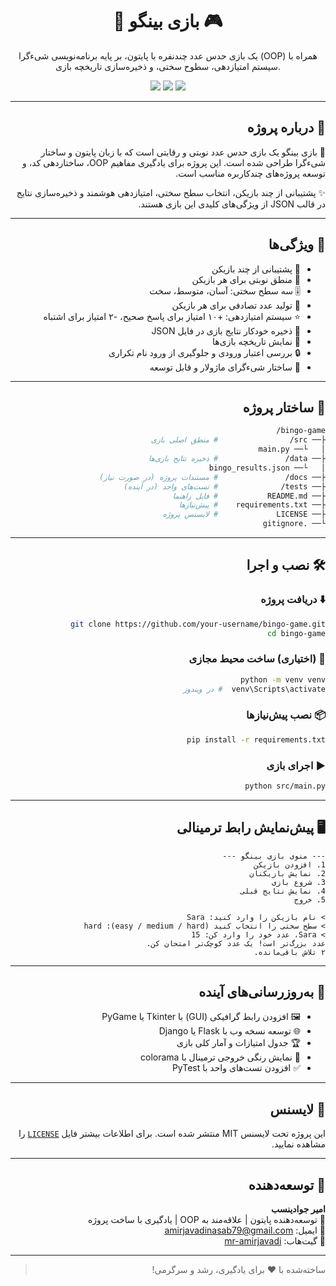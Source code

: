 
<h1 align="center">🎯 بازی بینگو 🎮</h1>
<p align="center">
  یک بازی حدس عدد چندنفره با پایتون، بر پایه برنامه‌نویسی شی‌ءگرا (OOP) همراه با سیستم امتیازدهی، سطوح سختی، و ذخیره‌سازی تاریخچه بازی.
</p>

<p align="center">
  <img src="https://img.shields.io/badge/python-3.8%2B-blue?logo=python">
  <img src="https://img.shields.io/badge/project-terminal%20game-lightgrey">
  <img src="https://img.shields.io/badge/status-active-brightgreen">
</p>

---

<div dir="rtl">

## 📌 درباره پروژه

🎯 بازی بینگو یک بازی حدس عدد نوبتی و رقابتی است که با زبان پایتون و ساختار شی‌ءگرا طراحی شده است. این پروژه برای یادگیری مفاهیم OOP، ساختاردهی کد، و توسعه پروژه‌های چندکاربره مناسب است.

✨ پشتیبانی از چند بازیکن، انتخاب سطح سختی، امتیازدهی هوشمند و ذخیره‌سازی نتایج در قالب JSON از ویژگی‌های کلیدی این بازی هستند.

---

## 🚀 ویژگی‌ها

- 👥 پشتیبانی از چند بازیکن
- 🔁 منطق نوبتی برای هر بازیکن
- 🎚 سه سطح سختی: آسان، متوسط، سخت
- 🧠 تولید عدد تصادفی برای هر بازیکن
- ⭐ سیستم امتیازدهی: +۱۰ امتیاز برای پاسخ صحیح، -۲ امتیاز برای اشتباه
- 💾 ذخیره خودکار نتایج بازی در فایل JSON
- 📖 نمایش تاریخچه بازی‌ها
- 🔒 بررسی اعتبار ورودی و جلوگیری از ورود نام تکراری
- 🔧 ساختار شی‌ءگرای ماژولار و قابل توسعه

---

## 📂 ساختار پروژه

```bash
bingo-game/
├── src/                # منطق اصلی بازی
│   └── main.py
├── data/               # ذخیره نتایج بازی‌ها
│   └── bingo_results.json
├── docs/               # مستندات پروژه (در صورت نیاز)
├── tests/              # تست‌های واحد (در آینده)
├── README.md           # فایل راهنما
├── requirements.txt    # پیش‌نیازها
├── LICENSE             # لایسنس پروژه
└── .gitignore
```

---

## 🛠 نصب و اجرا

### ⬇️ دریافت پروژه

```bash
git clone https://github.com/your-username/bingo-game.git
cd bingo-game
```

### 🧪 (اختیاری) ساخت محیط مجازی

```bash
python -m venv venv
venv\Scripts\activate  # در ویندوز
```

### 📦 نصب پیش‌نیازها

```bash
pip install -r requirements.txt
```

### ▶️ اجرای بازی

```bash
python src/main.py
```

---

## 🖥️ پیش‌نمایش رابط ترمینالی

```text
--- منوی بازی بینگو ---
1. افزودن بازیکن
2. نمایش بازیکنان
3. شروع بازی
4. نمایش نتایج قبلی
5. خروج

> نام بازیکن را وارد کنید: Sara
> سطح سختی را انتخاب کنید (easy / medium / hard): hard
> Sara، عدد خود را وارد کن: 15
عدد بزرگ‌تر است! یک عدد کوچک‌تر امتحان کن.
۲ تلاش باقی‌مانده.
```

---

## 🔮 به‌روزرسانی‌های آینده

- 🖼 افزودن رابط گرافیکی (GUI) با Tkinter یا PyGame  
- 🌐 توسعه نسخه وب با Flask یا Django  
- 🏆 جدول امتیازات و آمار کلی بازی  
- 🎨 نمایش رنگی خروجی ترمینال با colorama  
- ✅ افزودن تست‌های واحد با PyTest  

---

## 📜 لایسنس

این پروژه تحت لایسنس MIT منتشر شده است. برای اطلاعات بیشتر فایل [`LICENSE`](LICENSE) را مشاهده نمایید.

---

## 🙌 توسعه‌دهنده

**امیر جوادینسب**  
🧠 توسعه‌دهنده پایتون | علاقه‌مند به OOP | یادگیری با ساخت پروژه  
📧 ایمیل: amirjavadinasab79@gmail.com  
🔗 گیت‌هاب: [mr-amirjavadi](https://github.com/mr-amirjavadi)

---

> ساخته‌شده با ❤️ برای یادگیری، رشد و سرگرمی!

</div>
